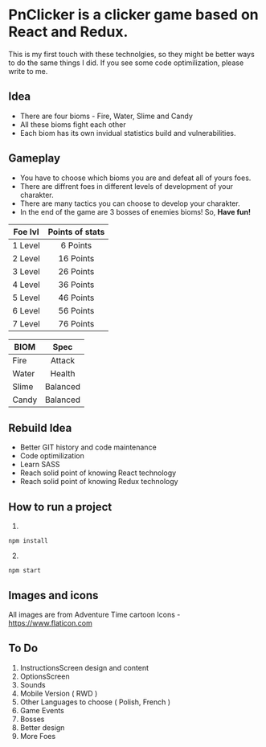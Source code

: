 # PnClicker is a clicker game based on React and Redux.

 This is my first touch with these technolgies, so they might be better
 ways to do the same things I did. If you see some code optimilization, please write to me.

## Idea
 - There are four bioms - Fire, Water, Slime and Candy
 - All these bioms fight each other
 - Each biom has its own invidual statistics build and vulnerabilities.

## Gameplay
 - You have to choose which bioms you are and defeat all of yours foes.
 - There are diffrent foes in different levels of development of your
   charakter.
 - There are many tactics you can choose to develop your charakter.
 - In the end of the game are 3 bosses of enemies bioms!
    So, **Have fun!**


| Foe lvl      | Points of stats|
| ------------- |:-------------:|
| 1 Level       | 6 Points
| 2 Level       | 16 Points     |
| 3 Level       | 26 Points     |
| 4 Level       | 36 Points     |
| 5 Level       | 46 Points     |
| 6 Level       | 56 Points     |
| 7 Level       | 76 Points     |


| BIOM    | Spec |
| ------------- |:-------------:|
| Fire        | Attack       |
| Water       | Health       |
| Slime       | Balanced     |
| Candy       | Balanced     |


## Rebuild Idea
 - Better GIT history and code maintenance
 - Code optimilization
 - Learn SASS
 - Reach solid point of knowing React technology
 - Reach solid point of knowing Redux technology


## How to run a project
1.

```
npm install
```
2.

```
npm start
```


## Images and icons
All images are from Adventure Time cartoon
Icons - https://www.flaticon.com


## To Do
<ol>
    <li>InstructionsScreen design and content</li>
    <li>OptionsScreen</li>
    <li>Sounds</li>
    <li>Mobile Version ( RWD )</li>
    <li>Other Languages to choose ( Polish, French )</li>
    <li>Game Events</li>
    <li>Bosses</li>
    <li>Better design</li>
    <li>More Foes</li>
</ol>

